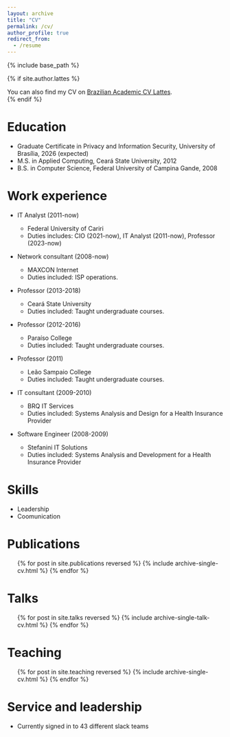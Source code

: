 ```yaml
---
layout: archive
title: "CV"
permalink: /cv/
author_profile: true
redirect_from:
  - /resume
---
```


{% include base_path %}

{% if site.author.lattes %}
  <div class="wordwrap">You can also find my CV on <a href="{{site.author.lattes}}">Brazilian Academic CV Lattes</a>.</div>
{% endif %}

Education
======
* Graduate Certificate in Privacy and Information Security, University of Brasília, 2026 (expected)
* M.S. in Applied Computing, Ceará State University, 2012
* B.S. in Computer Science, Federal University of Campina Gande, 2008

Work experience
======
* IT Analyst (2011-now)
  * Federal University of Cariri
  * Duties includes: CIO (2021-now), IT Analyst (2011-now), Professor (2023-now)

* Network consultant (2008-now)
  * MAXCON Internet
  * Duties included: ISP operations.

* Professor (2013-2018)
  * Ceará State University
  * Duties included: Taught undergraduate courses.

* Professor (2012-2016)
  * Paraíso College
  * Duties included: Taught undergraduate courses.

* Professor (2011)
  * Leão Sampaio College
  * Duties included: Taught undergraduate courses.

* IT consultant (2009-2010)
  * BRQ IT Services
  * Duties included: Systems Analysis and Design for a Health Insurance Provider

* Software Engineer (2008-2009)
  * Stefanini IT Solutions
  * Duties included: Systems Analysis and Development for a Health Insurance Provider
  
Skills
======
* Leadership
* Coomunication

Publications
======
  <ul>{% for post in site.publications reversed %}
    {% include archive-single-cv.html %}
  {% endfor %}</ul>
  
Talks
======
  <ul>{% for post in site.talks reversed %}
    {% include archive-single-talk-cv.html  %}
  {% endfor %}</ul>
  
Teaching
======
  <ul>{% for post in site.teaching reversed %}
    {% include archive-single-cv.html %}
  {% endfor %}</ul>
  
Service and leadership
======
* Currently signed in to 43 different slack teams
